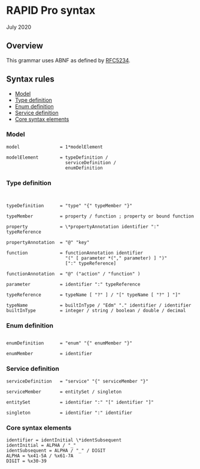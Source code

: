 # RAPID Pro syntax

July 2020

## Overview

This grammar uses ABNF as defined by [RFC5234](https://tools.ietf.org/html/rfc5234).

## Syntax rules

- [Model](#model)
- [Type definition](#type-definition)
- [Enum definition](#enum-definition)
- [Service definition](#service-definition)
- [Core syntax elements](#core-syntax-elements)

### Model

```ABNF
model               = 1*modelElement

modelElement        = typeDefinition /
                      serviceDefinition /
                      enumDefinition
```

### Type definition

```ABNF


typeDefinition      = "type" "{" typeMember "}"

typeMember          = property / function ; property or bound function

property            = \*propertyAnnotation identifier ":" typeReference

propertyAnnotation  = "@" "key"

function            = functionAnnotation identifier
                      "(" [ parameter *("," parameter) ] ")"
                      [":" typeReference]

functionAnnotation  = "@" ("action" / "function" )

parameter           = identifier ":" typeReference

typeReference       = typeName [ "?" ] / "[" typeName [ "?" ] "]"

typeName            = builtInType / "Edm" "." identifier / identifier
builtInType         = integer / string / boolean / double / decimal

```

### Enum definition

```ABNF

enumDefinition      = "enum" "{" enumMember "}"

enumMember          = identifier

```

### Service definition

```ABNF
serviceDefinition   = "service" "{" serviceMember "}"

serviceMember       = entitySet / singleton

entitySet           = identifier ":" "[" identifier "]"

singleton           = identifier ":" identifier

```

### Core syntax elements

```ABNF
identifier = identInitial \*identSubsequent
identInitial = ALPHA / "_"
identSubsequent = ALPHA / "_" / DIGIT
ALPHA = %x41-5A / %x61-7A
DIGIT = %x30-39

```

